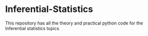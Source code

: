 # Inferential-Statistics
This repository has all the theory and practical python code for the Inferential statistics topics
